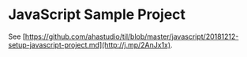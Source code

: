 # JavaScript Sample Project

See [https://github.com/ahastudio/til/blob/master/javascript/20181212-setup-javascript-project.md](http://j.mp/2AnJx1x).

